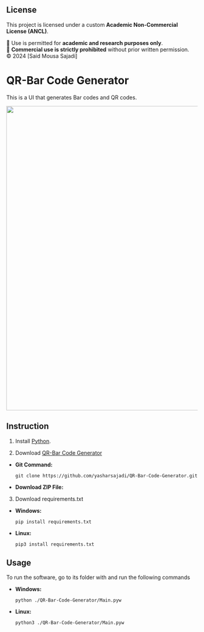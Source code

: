 ## License

This project is licensed under a custom **Academic Non-Commercial License (ANCL)**.

📌 Use is permitted for **academic and research purposes only**.  
🚫 **Commercial use is strictly prohibited** without prior written permission.  
© 2024 [Said Mousa Sajadi]


# QR-Bar Code Generator	 
This is a UI that generates Bar codes and QR codes.

<p align="center">
  <img src="https://github.com/yasharsajadi/QR-Bar-Code-Generator/blob/master/Example.png" width="800">
</p>

## Instruction

1. Install [Python](https://www.python.org/).


2. Download [QR-Bar Code Generator](https://github.com/yasharsajadi/QR-Bar-Code-Generator)

- **Git Command:**
    ```
    git clone https://github.com/yasharsajadi/QR-Bar-Code-Generator.git
    ```
- **Download ZIP File:**

3. Download requirements.txt
- **Windows:**

    ```
    pip install requirements.txt
    ```

- **Linux:**
    ```
    pip3 install requirements.txt
    ```
## Usage

To run the software, go to its folder with  and run the following commands

- **Windows:**
    ```
    python ./QR-Bar-Code-Generator/Main.pyw
    ```
- **Linux:**
    ```
    python3 ./QR-Bar-Code-Generator/Main.pyw
    ```






